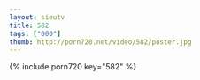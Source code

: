 ```yaml
--- 
layout: sieutv
title: 582
tags: ["000"]
thumb: http://porn720.net/video/582/poster.jpg
---
```

{% include porn720 key="582" %} 
